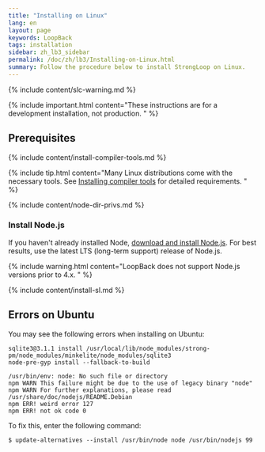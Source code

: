 ```yaml
---
title: "Installing on Linux"
lang: en
layout: page
keywords: LoopBack
tags: installation
sidebar: zh_lb3_sidebar
permalink: /doc/zh/lb3/Installing-on-Linux.html
summary: Follow the procedure below to install StrongLoop on Linux.
---
```

{% include content/slc-warning.md %}

{% include important.html content="These instructions are for a development installation, not production.
" %}

## Prerequisites

{% include content/install-compiler-tools.md %} 

{% include tip.html content="Many Linux distributions come with the necessary tools. See [Installing compiler tools](Installing-compiler-tools.html#linux) for detailed requirements.
" %}

{% include content/node-dir-privs.md %}

### Install Node.js

If you haven't already installed Node, [download and install Node.js](http://nodejs.org/en/download).  For best results, use the latest LTS (long-term support) release of Node.js.

{% include warning.html content="LoopBack does not support Node.js versions prior to 4.x.
" %}

{% include content/install-sl.md %}

## Errors on Ubuntu

You may see the following errors when installing on Ubuntu:

```
sqlite3@3.1.1 install /usr/local/lib/node_modules/strong-pm/node_modules/minkelite/node_modules/sqlite3
node-pre-gyp install --fallback-to-build

/usr/bin/env: node: No such file or directory
npm WARN This failure might be due to the use of legacy binary "node"
npm WARN For further explanations, please read
/usr/share/doc/nodejs/README.Debian
npm ERR! weird error 127
npm ERR! not ok code 0
```

To fix this, enter the following command:

```
$ update-alternatives --install /usr/bin/node node /usr/bin/nodejs 99
```
